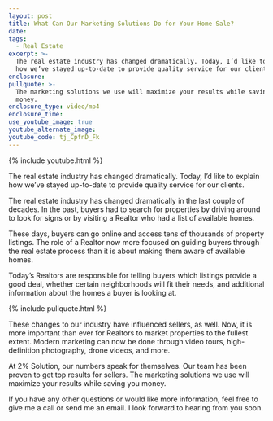 ```yaml
---
layout: post
title: What Can Our Marketing Solutions Do for Your Home Sale?
date:
tags:
  - Real Estate
excerpt: >-
  The real estate industry has changed dramatically. Today, I’d like to explain
  how we’ve stayed up-to-date to provide quality service for our clients.
enclosure:
pullquote: >-
  The marketing solutions we use will maximize your results while saving you
  money.
enclosure_type: video/mp4
enclosure_time:
use_youtube_image: true
youtube_alternate_image:
youtube_code: tj_CpfnD_Fk
---
```


{% include youtube.html %}

The real estate industry has changed dramatically. Today, I’d like to explain how we’ve stayed up-to-date to provide quality service for our clients.

The real estate industry has changed dramatically in the last couple of decades. In the past, buyers had to search for properties by driving around to look for signs or by visiting a Realtor who had a list of available homes.&nbsp;

These days, buyers can go online and access tens of thousands of property listings. The role of a Realtor now more focused on guiding buyers through the real estate process than it is about making them aware of available homes.&nbsp;

Today’s Realtors are responsible for telling buyers which listings provide a good deal, whether certain neighborhoods will fit their needs, and additional information about the homes a buyer is looking at.

{% include pullquote.html %}

These changes to our industry have influenced sellers, as well. Now, it is more important than ever for Realtors to market properties to the fullest extent. Modern marketing can now be done through video tours, high-definition photography, drone videos, and more.&nbsp;

At 2% Solution, our numbers speak for themselves. Our team has been proven to get top results for sellers. The marketing solutions we use will maximize your results while saving you money.

If you have any other questions or would like more information, feel free to give me a call or send me an email. I look forward to hearing from you soon.<br>&nbsp;